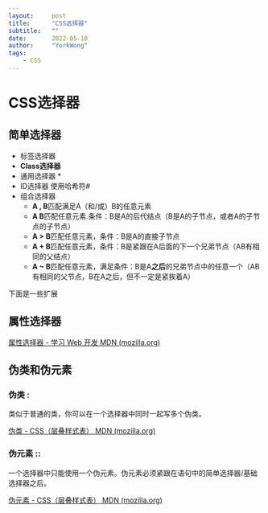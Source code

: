```yaml
---
layout:     post
title:      "CSS选择器"
subtitle:   ""
date:       2022-05-10
author:     "YorkWong"
tags:
    - CSS
---
```


# CSS选择器

## 简单选择器

- 标签选择器
- **Class选择器**
- 通用选择器 *
- ID选择器 使用哈希符#
- 组合选择器
    - **A , B**匹配满足A（和/或）B的任意元素
    - **A B**匹配任意元素.条件：B是A的后代结点（B是A的子节点，或者A的子节点的子节点）
    - **A > B**匹配任意元素，条件：B是A的直接子节点
    - **A + B**匹配任意元素，条件：B是紧跟在A后面的下一个兄弟节点（AB有相同的父结点）
    - **A ~ B**匹配任意元素，满足条件：B是A**之后**的兄弟节点中的任意一个（AB有相同的父节点，B在A之后，但不一定是紧挨着A）

下面是一些扩展
## 属性选择器

 [属性选择器 - 学习 Web 开发  MDN (mozilla.org)](https://developer.mozilla.org/zh-CN/docs/Learn/CSS/Building_blocks/Selectors/Attribute_selectors)

## 伪类和伪元素

### 伪类 :

类似于普通的类，你可以在一个选择器中同时一起写多个伪类。

 [伪类 - CSS（层叠样式表）  MDN (mozilla.org)](https://developer.mozilla.org/zh-CN/docs/Web/CSS/Pseudo-classes)

### 伪元素 ::

一个选择器中只能使用一个伪元素。伪元素必须紧跟在语句中的简单选择器/基础选择器之后。

 [伪元素 - CSS（层叠样式表） MDN (mozilla.org)](https://developer.mozilla.org/zh-CN/docs/Web/CSS/Pseudo-elements)
